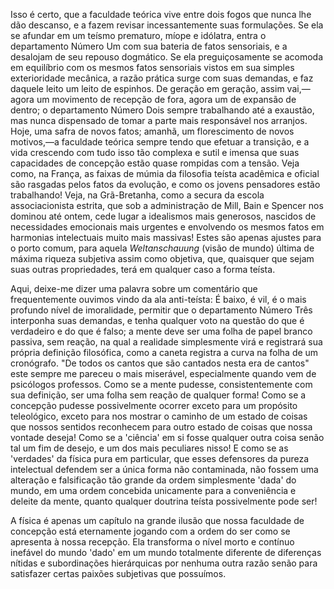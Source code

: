 Isso é certo, que a faculdade teórica vive entre dois fogos que nunca lhe dão descanso, e a fazem revisar incessantemente suas formulações. Se ela se afundar em um teísmo prematuro, míope e idólatra, entra o departamento Número Um com sua bateria de fatos sensoriais, e a desalojam de seu repouso dogmático. Se ela preguiçosamente se acomoda em equilíbrio com os mesmos fatos sensoriais vistos em sua simples exterioridade mecânica, a razão prática surge com suas demandas, e faz daquele leito um leito de espinhos. De geração em geração, assim vai,—agora um movimento de recepção de fora, agora um de expansão de dentro; o departamento Número Dois sempre trabalhando até a exaustão, mas nunca dispensado de tomar a parte mais responsável nos arranjos. Hoje, uma safra de novos fatos; amanhã, um florescimento de novos motivos,—a faculdade teórica sempre tendo que efetuar a transição, e a vida crescendo com tudo isso tão complexa e sutil e imensa que suas capacidades de concepção estão quase rompidas com a tensão. Veja como, na França, as faixas de múmia da filosofia teísta acadêmica e oficial são rasgadas pelos fatos da evolução, e como os jovens pensadores estão trabalhando! Veja, na Grã-Bretanha, como a secura da escola associacionista estrita, que sob a administração de Mill, Bain e Spencer nos dominou até ontem, cede lugar a idealismos mais generosos, nascidos de necessidades emocionais mais urgentes e envolvendo os mesmos fatos em harmonias intelectuais muito mais massivas! Estes são apenas ajustes para o porto comum, para aquela _Weltanschauung_ (visão de mundo) última de máxima riqueza subjetiva assim como objetiva, que, quaisquer que sejam suas outras propriedades, terá em qualquer caso a forma teísta.

Aqui, deixe-me dizer uma palavra sobre um comentário que frequentemente ouvimos vindo da ala anti-teísta: É baixo, é vil, é o mais profundo nível de imoralidade, permitir que o departamento Número Três interponha suas demandas, e tenha qualquer voto na questão do que é verdadeiro e do que é falso; a mente deve ser uma folha de papel branco passiva, sem reação, na qual a realidade simplesmente virá e registrará sua própria definição filosófica, como a caneta registra a curva na folha de um cronógrafo. "De todos os cantos que são cantados nesta era de cantos" este sempre me pareceu o mais miserável, especialmente quando vem de psicólogos professos. Como se a mente pudesse, consistentemente com sua definição, ser uma folha sem reação de qualquer forma! Como se a concepção pudesse possivelmente ocorrer exceto para um propósito teleológico, exceto para nos mostrar o caminho de um estado de coisas que nossos sentidos reconhecem para outro estado de coisas que nossa vontade deseja! Como se a 'ciência' em si fosse qualquer outra coisa senão tal um fim de desejo, e um dos mais peculiares nisso! E como se as 'verdades' da física pura em particular, que esses defensores da pureza intelectual defendem ser a única forma não contaminada, não fossem uma alteração e falsificação tão grande da ordem simplesmente 'dada' do mundo, em uma ordem concebida unicamente para a conveniência e deleite da mente, quanto qualquer doutrina teísta possivelmente pode ser!

A física é apenas um capítulo na grande ilusão que nossa faculdade de concepção está eternamente jogando com a ordem do ser como se apresenta à nossa recepção. Ela transforma o nível morto e contínuo inefável do mundo 'dado' em um mundo totalmente diferente de diferenças nítidas e subordinações hierárquicas por nenhuma outra razão senão para satisfazer certas paixões subjetivas que possuímos.